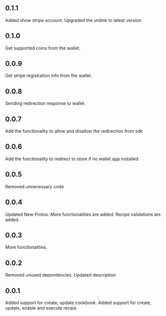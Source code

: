 ## 0.1.1
Added show stripe account.
Upgraded the unilink to latest version.

## 0.1.0
Get supported coins from the wallet.

## 0.0.9
Get stripe registration info from the wallet.

## 0.0.8
Sending redirection response to wallet.

## 0.0.7
Add the functionality to allow and disallow the redirection from sdk

## 0.0.6
Add the functionality to redirect to store if no wallet app installed

## 0.0.5
Removed unnecessary code

## 0.0.4
Updated New Protos.
More functionalities are added.
Recipe validations are added.


## 0.0.3
More functionalities.

## 0.0.2
Removed unused dependencies.
Updated description

## 0.0.1

Added support for create, update cookbook.
Added support for create, update, enable and execute recipe.










